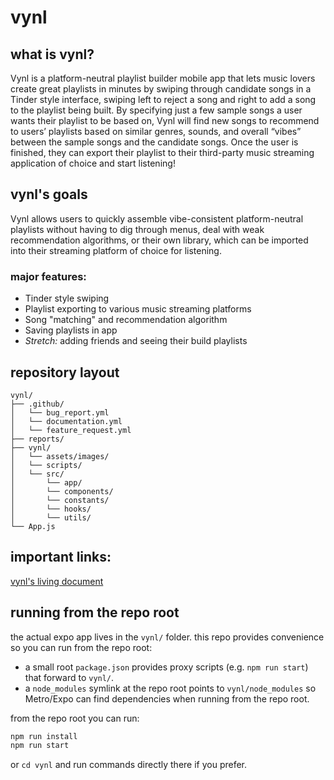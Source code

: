 # vynl
## what is vynl?
Vynl is a platform-neutral playlist builder mobile app that lets music lovers create great playlists in minutes by swiping through candidate songs in a Tinder style interface, swiping left to reject a song and right to add a song to the playlist being built. By specifying just a few sample songs a user wants their playlist to be based on, Vynl will find new songs to recommend to users’ playlists based on similar genres, sounds, and overall “vibes” between the sample songs and the candidate songs. Once the user is finished, they can export their playlist to their third-party music streaming application of choice and start listening! 

## vynl's goals
Vynl allows users to quickly assemble vibe-consistent platform-neutral playlists without having to dig through menus, deal with weak recommendation algorithms, or their own library, which can be imported into their streaming platform of choice for listening.

### major features:
* Tinder style swiping
* Playlist exporting to various music streaming platforms
* Song "matching" and recommendation algorithm
* Saving playlists in app
* _Stretch:_ adding friends and seeing their build playlists

## repository layout
```
vynl/
├── .github/  
│   └── bug_report.yml
│   └── documentation.yml
│   └── feature_request.yml
├── reports/   
├── vynl/    
│   └── assets/images/  
│   └── scripts/    
│   └── src/ 
│       └── app/        
│       └── components/   
│       └── constants/  
│       └── hooks/   
│       └── utils/            
└── App.js
```

## important links:
[vynl's living document](https://docs.google.com/document/d/1faT3a1d0nOTIH54GvlgVz1ZsnCDJu_9Clpa1UxbFFoE/edit?usp=sharing)

## running from the repo root

the actual expo app lives in the `vynl/` folder. this repo provides convenience so you can run from the repo root:

- a small root `package.json` provides proxy scripts (e.g. `npm run start`) that forward to `vynl/`.
- a `node_modules` symlink at the repo root points to `vynl/node_modules` so Metro/Expo can find dependencies when running from the repo root.

from the repo root you can run:

```bash
npm run install
npm run start
```

or `cd vynl` and run commands directly there if you prefer.

